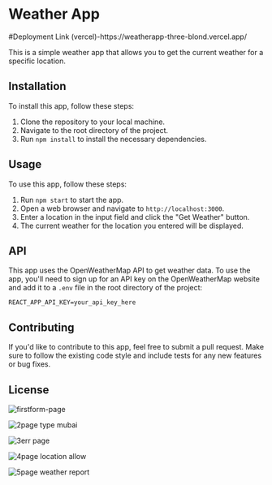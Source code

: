 <h1>Weather App</h1>
#Deployment Link (vercel)-https://weatherapp-three-blond.vercel.app/

<p>This is a simple weather app that allows you to get the current weather for a specific location.</p>
<h2>Installation</h2>
<p>To install this app, follow these steps:</p>
<ol>
  <li>Clone the repository to your local machine.</li>
  <li>Navigate to the root directory of the project.</li>
  <li>Run <code>npm install</code> to install the necessary dependencies.</li>
</ol>
<h2>Usage</h2>
<p>To use this app, follow these steps:</p>
<ol>
  <li>Run <code>npm start</code> to start the app.</li>
  <li>Open a web browser and navigate to <code>http://localhost:3000</code>.</li>
  <li>Enter a location in the input field and click the "Get Weather" button.</li>
  <li>The current weather for the location you entered will be displayed.</li>
</ol>
<h2>API</h2>
<p>This app uses the OpenWeatherMap API to get weather data. To use the app, you'll need to sign up for an API key on the OpenWeatherMap website and add it to a <code>.env</code> file in the root directory of the project:</p>
<pre><code>REACT_APP_API_KEY=your_api_key_here</code></pre>
<h2>Contributing</h2>
<p>If you'd like to contribute to this app, feel free to submit a pull request. Make sure to follow the existing code style and include tests for any new features or bug fixes.</p>
<h2>License</h2>



![firstform-page](https://user-images.githubusercontent.com/97114184/231898136-af16dce1-5ff6-4555-9c3b-0124cb57376a.png)

![2page type mubai](https://user-images.githubusercontent.com/97114184/231898157-a1b906f8-52c0-4ae0-9cfe-db7353c986bf.png)

![3err page](https://user-images.githubusercontent.com/97114184/231898162-14ebb870-526e-417f-96ba-93a3160951e5.png)

![4page location allow](https://user-images.githubusercontent.com/97114184/231898129-9c56d669-76c3-4763-a5d1-0d22ba39f92c.png)

![5page weather report](https://user-images.githubusercontent.com/97114184/231898134-e06207a6-5807-4390-bd42-4e75f85fb6de.png)


